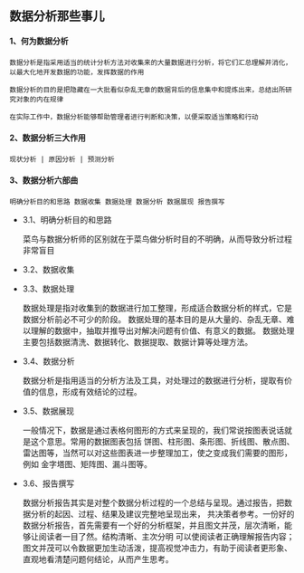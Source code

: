 ## 数据分析那些事儿

#### 1、何为数据分析

	数据分析是指采用适当的统计分析方法对收集来的大量数据进行分析，将它们汇总理解并消化，以最大化地开发数据的功能，发挥数据的作用

	数据分析的目的是把隐藏在一大批看似杂乱无章的数据背后的信息集中和提炼出来，总结出所研究对象的内在规律

	在实际工作中，数据分析能够帮助管理者进行判断和决策，以便采取适当策略和行动

#### 2、数据分析三大作用

	现状分析 | 原因分析 | 预测分析

#### 3、数据分析六部曲

	明确分析目的和思路 数据收集 数据处理 数据分析 数据展现 报告撰写

- 3.1、明确分析目的和思路

	菜鸟与数据分析师的区别就在于菜鸟做分析时目的不明确，从而导致分析过程非常盲目

- 3.2、数据收集


- 3.3、数据处理

	数据处理是指对收集到的数据进行加工整理，形成适合数据分析的样式，它是数据分析前必不可少的阶段。
数据处理的基本目的是从大量的、杂乱无章、难以理解的数据中，抽取并推导出对解决问题有价值、有意义的数据。
	数据处理主要包括数据清洗、数据转化、数据提取、数据计算等处理方法。

- 3.4、数据分析

	数据分析是指用适当的分析方法及工具，对处理过的数据进行分析，提取有价值的信息，形成有效结论的过程。


- 3.5、数据展现

	一般情况下，数据是通过表格何图形的方式来呈现的，我们常说按图表说话就是这个意思。常用的数据图表包括
饼图、柱形图、条形图、折线图、散点图、雷达图等，当然可以对这些图表进一步整理加工，使之变成我们需要的图形，例如
金字塔图、矩阵图、漏斗图等。

- 3.6、报告撰写

	数据分析报告其实是对整个数据分析过程的一个总结与呈现。通过报告，把数据分析的起因、过程、结果及建议完整地呈现出来，
共决策者参考。一份好的数据分析报告，首先需要有一个好的分析框架，并且图文并茂，层次清晰，能够让阅读者一目了然。结构清晰、主次分明
可以使阅读者正确理解报告内容；图文并茂可以令数据更加生动活泼，提高视觉冲击力，有助于阅读者更形象、直观地看清楚问题何结论，从而产生思考。
